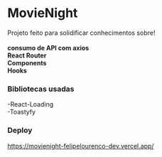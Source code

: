 # MovieNight

 Projeto feito para solidificar conhecimentos sobre! <br /> <br/>
 **consumo de API com axios** <br/>
 **React Router**<br/>
 **Components** <br/>
 **Hooks**

### Bibliotecas usadas

-React-Loading <br/>
-Toastyfy 

### Deploy

https://movienight-felipelourenco-dev.vercel.app/
